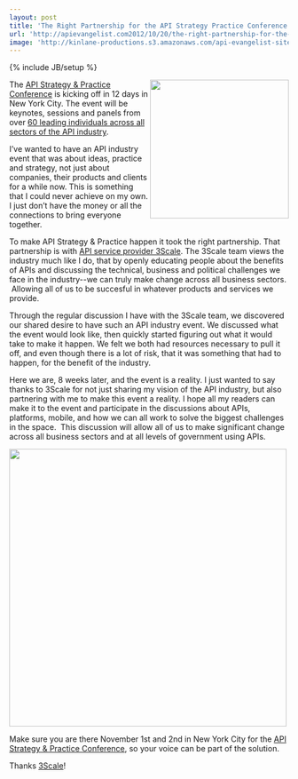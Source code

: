 ```yaml
---
layout: post
title: 'The Right Partnership for the API Strategy Practice Conference'
url: 'http://apievangelist.com2012/10/20/the-right-partnership-for-the-api-strategy--practice-conference/'
image: 'http://kinlane-productions.s3.amazonaws.com/api-evangelist-site/blog/3scale-logo.png'
---
```

{% include JB/setup %}
<p>
     <a title="3Scale" href="http://www.3scale.net/"><img src="https://s3.amazonaws.com/kinlane-productions/api-service-providers/3scale-logo.jpg"  width="250" align="right" /></a>
</p>
<p>
     The <a href="http://www.apistrategyconference.com/">API Strategy &amp; Practice Conference</a> is kicking off in 12 days in New York City. The event will be keynotes, sessions and panels from over <a title="60 leading individuals across all sectors of the API industry" href="http://www.apistrategyconference.com/speakers.php">60 leading individuals across all sectors of the API industry</a>.
</p>
<p>
     I’ve wanted to have an API industry event that was about ideas, practice and strategy, not just about companies, their products and clients for a while now. This is something that I could never achieve on my own. I just don’t have the money or all the connections to bring everyone together.
</p>
<p>
     To make API Strategy &amp; Practice happen it took the right partnership. That partnership is with <a title="API service provider 3Scale" href="http://www.3scale.net/">API service provider 3Scale</a>. The 3Scale team views the industry much like I do, that by openly educating people about the benefits of APIs and discussing the technical, business and political challenges we face in the industry--we can truly make change across all business sectors.  Allowing all of us to be succesful in whatever products and services we provide.
</p>
<p>
     Through the regular discussion I have with the 3Scale team, we discovered our shared desire to have such an API industry event. We discussed what the event would look like, then quickly started figuring out what it would take to make it happen. We felt we both had resources necessary to pull it off, and even though there is a lot of risk, that it was something that had to happen, for the benefit of the industry.
</p>
<p>
     Here we are, 8 weeks later, and the event is a reality. I just wanted to say thanks to 3Scale for not just sharing my vision of the API industry, but also partnering with me to make this event a reality. I hope all my readers can make it to the event and participate in the discussions about APIs, platforms, mobile, and how we can all work to solve the biggest challenges in the space.  This discussion will allow all of us to make significant change across all business sectors and at all levels of government using APIs.
</p>
<p>
     <a href="http://www.apistrategyconference.com/speakers.php"><img src="https://s3.amazonaws.com/kinlane-productions/events/api-strategy-practice-conference/api-strategy-home-1.png"  width="500" /></a>
</p>
<p>
     Make sure you are there November 1st and 2nd in New York City for the <a href="http://www.apistrategyconference.com/speakers.php">API Strategy &amp; Practice Conference</a>, so your voice can be part of the solution.
</p>
<p>
     Thanks <a href="http://www.3scale.net/">3Scale</a>!
</p>
